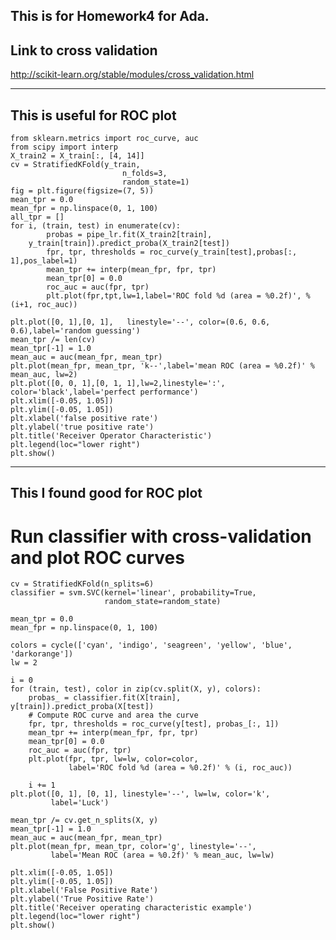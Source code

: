 This is for Homework4 for Ada. 
----------------------
Link to cross validation
----------------------

http://scikit-learn.org/stable/modules/cross_validation.html



-------------------------
This is useful for ROC plot
-----------------------
    from sklearn.metrics import roc_curve, auc
    from scipy import interp
    X_train2 = X_train[:, [4, 14]]
    cv = StratifiedKFold(y_train,
                             n_folds=3,
                             random_state=1)
    fig = plt.figure(figsize=(7, 5))
    mean_tpr = 0.0
    mean_fpr = np.linspace(0, 1, 100)
    all_tpr = []
    for i, (train, test) in enumerate(cv):
            probas = pipe_lr.fit(X_train2[train],
        y_train[train]).predict_proba(X_train2[test])
            fpr, tpr, thresholds = roc_curve(y_train[test],probas[:, 1],pos_label=1)
            mean_tpr += interp(mean_fpr, fpr, tpr)                                 
            mean_tpr[0] = 0.0                                 
            roc_auc = auc(fpr, tpr)
            plt.plot(fpr,tpt,lw=1,label='ROC fold %d (area = %0.2f)', % (i+1, roc_auc))

    plt.plot([0, 1],[0, 1],   linestyle='--', color=(0.6, 0.6, 0.6),label='random guessing')
    mean_tpr /= len(cv)
    mean_tpr[-1] = 1.0
    mean_auc = auc(mean_fpr, mean_tpr)
    plt.plot(mean_fpr, mean_tpr, 'k--',label='mean ROC (area = %0.2f)' % mean_auc, lw=2)
    plt.plot([0, 0, 1],[0, 1, 1],lw=2,linestyle=':', color='black',label='perfect performance')
    plt.xlim([-0.05, 1.05])
    plt.ylim([-0.05, 1.05])
    plt.xlabel('false positive rate')
    plt.ylabel('true positive rate')
    plt.title('Receiver Operator Characteristic')
    plt.legend(loc="lower right")
    plt.show()        



-------------------
This I found good for ROC plot
-----------------
# Run classifier with cross-validation and plot ROC curves
    cv = StratifiedKFold(n_splits=6)
    classifier = svm.SVC(kernel='linear', probability=True,
                         random_state=random_state)

    mean_tpr = 0.0
    mean_fpr = np.linspace(0, 1, 100)

    colors = cycle(['cyan', 'indigo', 'seagreen', 'yellow', 'blue', 'darkorange'])
    lw = 2

    i = 0
    for (train, test), color in zip(cv.split(X, y), colors):
        probas_ = classifier.fit(X[train], y[train]).predict_proba(X[test])
        # Compute ROC curve and area the curve
        fpr, tpr, thresholds = roc_curve(y[test], probas_[:, 1])
        mean_tpr += interp(mean_fpr, fpr, tpr)
        mean_tpr[0] = 0.0
        roc_auc = auc(fpr, tpr)
        plt.plot(fpr, tpr, lw=lw, color=color,
                 label='ROC fold %d (area = %0.2f)' % (i, roc_auc))

        i += 1
    plt.plot([0, 1], [0, 1], linestyle='--', lw=lw, color='k',
             label='Luck')

    mean_tpr /= cv.get_n_splits(X, y)
    mean_tpr[-1] = 1.0
    mean_auc = auc(mean_fpr, mean_tpr)
    plt.plot(mean_fpr, mean_tpr, color='g', linestyle='--',
             label='Mean ROC (area = %0.2f)' % mean_auc, lw=lw)

    plt.xlim([-0.05, 1.05])
    plt.ylim([-0.05, 1.05])
    plt.xlabel('False Positive Rate')
    plt.ylabel('True Positive Rate')
    plt.title('Receiver operating characteristic example')
    plt.legend(loc="lower right")
    plt.show()

